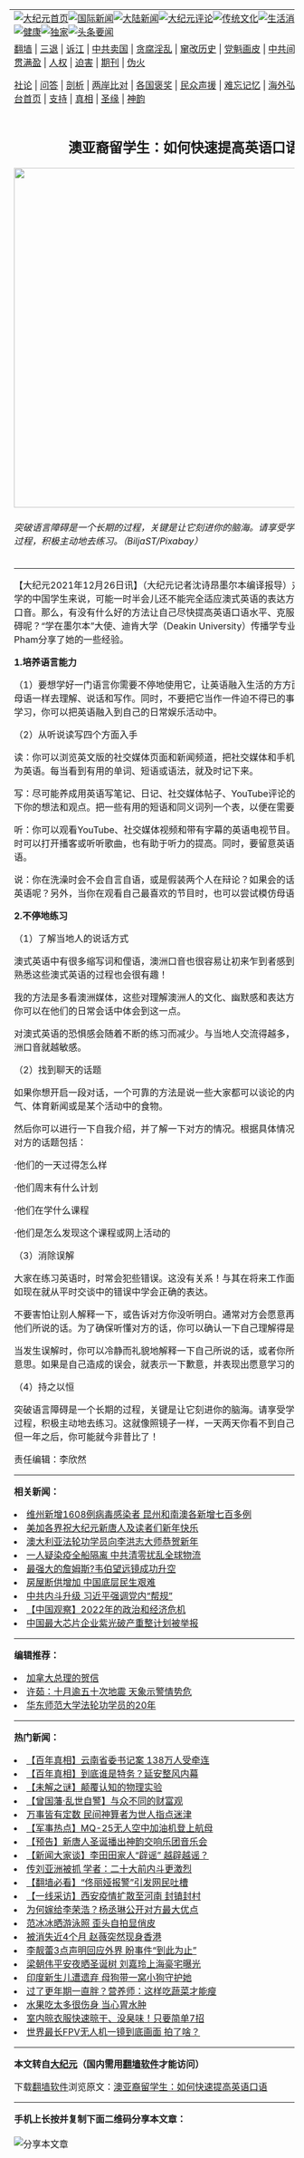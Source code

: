 <a name="1" id="1" target="_blank"></a><span id="1"></span>
<table align=center border="0"><tr><td colspan="2" VALIGN=TOP><a href="https://github.com/gkumau3132/djy/blob/master/gb/nf1351518.md#1"><img src="https://raw.githubusercontent.com/gkumau3132/www/master/t/djy/1.jpg" title="大纪元首页" alt="大纪元首页"></a><a href="https://github.com/gkumau3132/djy/blob/master/gb/n24hr.md#1"><img src="https://raw.githubusercontent.com/gkumau3132/www/master/t/djy/3.jpg" title="国际新闻" alt="国际新闻"></a><a href="https://github.com/gkumau3132/djy/blob/master/gb/nsc413.md#1"><img src="https://raw.githubusercontent.com/gkumau3132/www/master/t/djy/4.jpg" title="大陆新闻" alt="大陆新闻"></a><a href="https://github.com/gkumau3132/djy/blob/master/gb/news392.md#1"><img src="https://raw.githubusercontent.com/gkumau3132/www/master/t/djy/5.jpg" title="大纪元评论" alt="大纪元评论"></a><a href="https://github.com/gkumau3132/djy/blob/master/gb/news2007.md#1"><img src="https://raw.githubusercontent.com/gkumau3132/www/master/t/djy/6.jpg" title="传统文化" alt="传统文化"></a><a href="https://github.com/gkumau3132/djy/blob/master/gb/news2008.md#1"><img src="https://raw.githubusercontent.com/gkumau3132/www/master/t/djy/7.jpg" title="生活消费" alt="生活消费"></a><a href="https://github.com/gkumau3132/djy/blob/master/gb/ncyule.md#1"><img src="https://raw.githubusercontent.com/gkumau3132/www/master/t/djy/8.jpg" title="娱乐休闲" alt="娱乐休闲"></a><a href="https://github.com/gkumau3132/djy/blob/master/gb/nsc1002.md#1"><img src="https://raw.githubusercontent.com/gkumau3132/www/master/t/djy/9.jpg" title="健康" alt="健康"></a><a href="https://github.com/gkumau3132/djy/blob/master/gb/nf6092.md#1"><img src="https://raw.githubusercontent.com/gkumau3132/www/master/t/djy/10a.jpg" title="独家" alt="独家"></a><a href="https://github.com/gkumau3132/djy/blob/master/gb/nf4514.md#1"><img src="https://raw.githubusercontent.com/gkumau3132/www/master/t/djy/12a.jpg" title="头条要闻" alt="头条要闻"></a></td></tr>
<tr><td colspan="2" VALIGN=TOP><a target="_blank" href="https://github.com/gkumau3132/www/blob/master/README.md?zsrh#1">翻墙</a> | <a target="_blank" href="https://github.com/gkumau3132/djy/blob/master/gb/nf5657.md#1">三退</a> | <a target="_blank" href="https://github.com/gkumau3132/djy/blob/master/gb/nf6124.md#1">诉江</a> | <a target="_blank" href="https://github.com/gkumau3132/djy/blob/master/gb/nf1176117.md#1">中共卖国</a> | <a target="_blank" href="https://github.com/gkumau3132/djy/blob/master/gb/nf5773.md#1">贪腐淫乱</a> | <a target="_blank" href="https://github.com/gkumau3132/djy/blob/master/gb/nf1176115.md#1">窜改历史</a> | <a target="_blank" href="https://github.com/gkumau3132/djy/blob/master/gb/nf1176107.md#1">党魁画皮</a> | <a target="_blank" href="https://github.com/gkumau3132/djy/blob/master/gb/nf1320400.md#1">中共间谍</a> | <a target="_blank" href="https://github.com/gkumau3132/djy/blob/master/gb/nf1176114.md#1">破坏传统</a> | <a target="_blank" href="https://github.com/gkumau3132/ntdtv/blob/master/gb/prog447_1.md#1">恶贯满盈</a> | <a target="_blank" href="https://github.com/gkumau3132/djy/blob/master/gb/ncid278.md#1">人权</a> | <a target="_blank" href="https://github.com/gkumau3132/djy/blob/master/gb/nf1176111.md#1">迫害</a> | <a target="_blank" href="https://gitlab.com/szzdlab/mh-qikan/blob/master/README.md#1">期刊</a> | <a target="_blank" href="https://github.com/gkumau3132/djy/blob/master/gb/nf5562.md#1">伪火</a></p><p><a target="_blank" href="https://github.com/gkumau3132/djy/blob/master/gb/9p.md#1">社论</a> | <a target="_blank" href="https://github.com/gkumau3132/djy/blob/master/gb/nf4378.md#1">问答</a> | <a target="_blank" href="https://github.com/gkumau3132/djy/blob/master/gb/nf5792.md#1">剖析</a> | <a target="_blank" href="https://github.com/gkumau3132/djy/blob/master/gb/nf5735.md#1">两岸比对</a> | <a target="_blank" href="https://github.com/gkumau3132/djy/blob/master/gb/nf6119.md#1">各国褒奖</a> | <a target="_blank" href="https://github.com/gkumau3132/djy/blob/master/gb/nf6120.md#1">民众声援</a> | <a target="_blank" href="https://github.com/gkumau3132/djy/blob/master/gb/nf1188594.md#1">难忘记忆</a> | <a target="_blank" href="https://github.com/gkumau3132/djy/blob/master/gb/nf3180.md#1">海外弘传</a> | <a target="_blank" href="https://github.com/gkumau3132/djy/blob/master/gb/nf5410.md#1">万人上访</a> | <a target="_blank" href="https://github.com/gkumau3132/www/blob/master/README.md?zsrh#1">平台首页</a> | <a target="_blank" href="https://github.com/gkumau3132/djy/blob/master/gb/nf4386.md#1">支持</a> | <a target="_blank" href="https://github.com/gkumau3132/djy/blob/master/gb/nf4389.md#1">真相</a> | <a target="_blank" href="https://github.com/gkumau3132/djy/blob/master/gb/nf5790.md#1">圣缘</a> | <a target="_blank" href="https://github.com/gkumau3132/djy/blob/master/gb/nf4786.md#1">神韵</a></td></tr>
<tr><td VALIGN=TOP width="626"><h2 align=center>澳亚裔留学生：如何快速提高英语口语</h2>
<img width="600" src="https://i.epochtimes.com/assets/uploads/2021/12/id13460208-english-gce89a7f4d_1920-600x400.jpg" />
<h6>突破语言障碍是一个长期的过程，关键是让它刻进你的脑海。请享受学习一门语言的过程，积极主动地去练习。（BiljaST/Pixabay）
</h6>
<hr>
<p>【大纪元2021年12月26日讯】（大纪元记者沈诗昂<ahref="https://github.com/gkumau3132/djy/blob/master/gb/tag/%E5%A2%A8%E5%B0%94%E6%9C%AC.md#1">墨尔本</a>编译报导）对于来澳洲留学的中国学生来说，可能一时半会儿还不能完全适应<ahref="https://github.com/gkumau3132/djy/blob/master/gb/tag/%E6%BE%B3%E5%BC%8F%E8%8B%B1%E8%AF%AD.md#1">澳式英语</a>的表达方式和澳洲人的口音。那么，有没有什么好的方法让自己尽快提高<ahref="https://github.com/gkumau3132/djy/blob/master/gb/tag/%E8%8B%B1%E8%AF%AD%E5%8F%A3%E8%AF%AD.md#1">英语口语</a>水平、克服与人沟通的障碍呢？“学在墨尔本”大使、迪肯大学（Deakin University）传播学专业学生Hoa Pham分享了她的一些经验。</p>
<p><strong>1.培养语言能力</strong></p>
<p>（1）要想学好一门语言你需要不停地使用它，让英语融入生活的方方面面，像使用母语一样去理解、说话和写作。同时，不要把它当作一件迫不得已的事，而是快乐地学习，你可以把英语融入到自己的日常娱乐活动中。</p>
<p>（2）从听说读写四个方面入手</p>
<p>读：你可以浏览英文版的社交媒体页面和新闻频道，把社交媒体和手机界面的语言改为英语。每当看到有用的单词、短语或语法，就及时记下来。</p>
<p>写：尽可能养成用英语写笔记、日记、社交媒体帖子、YouTube评论的习惯。练习记下你的想法和观点。把一些有用的短语和同义词列一个表，以便在需要时派上用场。</p>
<p>听：你可以观看YouTube、社交媒体视频和带有字幕的英语电视节目。在做其它事情时可以打开播客或听听歌曲，也有助于听力的提高。同时，要留意<ahref="https://github.com/gkumau3132/djy/blob/master/gb/tag/%E8%8B%B1%E8%AF%AD%E5%8F%A3%E8%AF%AD.md#1">英语口语</a>中的常用语。</p>
<p>说：你在洗澡时会不会自言自语，或是假装两个人在辩论？如果会的话，为什么不用英语呢？另外，当你在观看自己最喜欢的节目时，也可以尝试模仿母语人士的发音。</p>
<p><strong>2.不停地练习</strong></p>
<p>（1）了解当地人的说话方式</p>
<p><ahref="https://github.com/gkumau3132/djy/blob/master/gb/tag/%E6%BE%B3%E5%BC%8F%E8%8B%B1%E8%AF%AD.md#1">澳式英语</a>中有很多缩写词和俚语，澳洲口音也很容易让初来乍到者感到困惑。不过，熟悉这些澳式英语的过程也会很有趣！</p>
<p>我的方法是多看澳洲媒体，这些对理解澳洲人的文化、幽默感和表达方式很有帮助，你可以在他们的日常会话中体会到这一点。</p>
<p>对澳式英语的恐惧感会随着不断的练习而减少。与当地人交流得越多，你的耳朵对澳洲口音就越敏感。</p>
<p>（2）找到聊天的话题</p>
<p>如果你想开启一段对话，一个可靠的方法是说一些大家都可以谈论的内容，例如，天气、体育新闻或是某个活动中的食物。</p>
<p>然后你可以进行一下自我介绍，并了解一下对方的情况。根据具体情况，你可以询问对方的话题包括：</p>
<p>·他们的一天过得怎么样</p>
<p>·他们周末有什么计划</p>
<p>·他们在学什么课程</p>
<p>·他们是怎么发现这个课程或网上活动的</p>
<p>（3）消除误解</p>
<p>大家在练习英语时，时常会犯些错误。这没有关系！与其在将来工作面试时出错，不如现在就从平时交谈中的错误中学会正确的表达。</p>
<p>不要害怕让别人解释一下，或告诉对方你没听明白。通常对方会愿意再简单重复一下他们所说的话。为了确保听懂对方的话，你可以确认一下自己理解得是否正确。</p>
<p>当发生误解时，你可以冷静而礼貌地解释一下自己所说的话，或者你所理解的对方的意思。如果是自己造成的误会，就表示一下歉意，并表现出愿意学习的态度。</p>
<p>（4）持之以恒</p>
<p>突破语言障碍是一个长期的过程，关键是让它刻进你的脑海。请享受学习一门语言的过程，积极主动地去练习。这就像照镜子一样，一天两天你看不到自己有什么变化，但一年之后，你可能就今非昔比了！</p>
<p>责任编辑：李欣然</p>

<hr>


<strong>相关新闻：</strong>
<li><a href="https://github.com/gkumau3132/djy/blob/master/gb/20/3/7/n11922895.md#1">维州新增1608例病毒感染者 昆州和南澳各新增七百多例</a></li>
<li><a href="https://github.com/gkumau3132/djy/blob/master/gb/21/12/22/n13453510.md#1">美加各界祝大纪元新唐人及读者们新年快乐</a></li>
<li><a href="https://github.com/gkumau3132/djy/blob/master/gb/21/12/25/n13459508.md#1">澳大利亚法轮功学员向李洪志大师恭贺新年</a></li>
<li><a href="https://github.com/gkumau3132/djy/blob/master/gb/21/12/25/n13459758.md#1">一人疑染疫全船隔离 中共清零扰乱全球物流</a></li>
<li><a href="https://github.com/gkumau3132/djy/blob/master/gb/21/12/25/n13459524.md#1">最强大的詹姆斯?韦伯望远镜成功升空</a></li>
<li><a href="https://github.com/gkumau3132/djy/blob/master/gb/21/12/25/n13459475.md#1">房屋断供增加 中国底层民生艰难</a></li>
<li><a href="https://github.com/gkumau3132/djy/blob/master/gb/21/12/25/n13459430.md#1">中共内斗升级 习近平强调党内“帮规”</a></li>
<li><a href="https://github.com/gkumau3132/djy/blob/master/gb/21/12/25/n13458820.md#1">【中国观察】2022年的政治和经济危机</a></li>
<li><a href="https://github.com/gkumau3132/djy/blob/master/gb/21/12/25/n13458835.md#1">中国最大芯片企业紫光破产重整计划被举报</a></li>
<hr>


<strong>编辑推荐：</strong>
<li><a href="https://github.com/upjkzu3674/djy/blob/master/gb/15/12/10/n4593139.md?dfh#1" target="_blank">加拿大总理的贺信</a></li><li><a href="https://github.com/tsiac2612/djy/blob/master/gb/18/11/4/n10829782.md#1" target="_blank">许茹：十月逾五十次地震 天象示警情势危</a></li><li><a href="https://github.com/tsiac2612/djy/blob/master/gb/19/11/5/n11633708.md#1" target="_blank">华东师范大学法轮功学员的20年</a></li>
<hr>

<strong>热门新闻：</strong>
<li><a href="https://github.com/yreeho334/djy/blob/master/gb/21/12/16/n13442125.md#1">【百年真相】云南省委书记案 138万人受牵连</a></li>
<li><a href="https://github.com/yreeho334/djy/blob/master/gb/21/12/21/n13451605.md#1">【百年真相】到底谁是特务？延安整风内幕</a></li>
<li><a href="https://github.com/yreeho334/djy/blob/master/gb/21/12/17/n13443991.md#1">【未解之谜】颠覆认知的物理实验</a></li>
<li><a href="https://github.com/yreeho334/djy/blob/master/gb/21/12/15/n13439826.md#1">【曾国藩·乱世自警】与众不同的财富观</a></li>
<li><a href="https://github.com/yreeho334/djy/blob/master/gb/21/12/13/n13435096.md#1">万事皆有定数 民间神算者为世人指点迷津</a></li>
<li><a href="https://github.com/yreeho334/djy/blob/master/gb/21/12/24/n13458471.md#1">【军事热点】MQ-25无人空中加油机登上航母</a></li>
<li><a href="https://github.com/yreeho334/djy/blob/master/gb/21/12/15/n13439768.md#1">【预告】新唐人圣诞播出神韵交响乐团音乐会</a></li>
<li><a href="https://github.com/yreeho334/djy/blob/master/gb/21/12/24/n13457861.md#1">【新闻大家谈】李田田家人“辟谣” 越辟越谣？</a></li>
<li><a href="https://github.com/yreeho334/djy/blob/master/gb/21/12/24/n13456719.md#1">传刘亚洲被抓  学者：二十大前内斗更激烈</a></li>
<li><a href="https://github.com/yreeho334/djy/blob/master/gb/21/12/24/n13456644.md#1">【翻墙必看】“佟丽娅报警”引发网民吐槽</a></li>
<li><a href="https://github.com/yreeho334/djy/blob/master/gb/21/12/24/n13457517.md#1">【一线采访】西安疫情扩散至河南 封镇封村</a></li>
<li><a href="https://github.com/yreeho334/djy/blob/master/gb/21/12/23/n13456179.md#1">为何嫁给李荣浩？杨丞琳公开对方最大优点</a></li>
<li><a href="https://github.com/yreeho334/djy/blob/master/gb/21/12/24/n13458541.md#1">范冰冰晒游泳照 歪头自拍显俏皮</a></li>
<li><a href="https://github.com/yreeho334/djy/blob/master/gb/21/12/22/n13454081.md#1">被消失近4个月 赵薇突然现身香港</a></li>
<li><a href="https://github.com/yreeho334/djy/blob/master/gb/21/12/23/n13455337.md#1">李靓蕾3点声明回应外界 盼事件“到此为止”</a></li>
<li><a href="https://github.com/yreeho334/djy/blob/master/gb/21/12/24/n13458335.md#1">梁朝伟平安夜晒圣诞树 刘嘉玲上海豪宅曝光</a></li>
<li><a href="https://github.com/yreeho334/djy/blob/master/gb/21/12/23/n13454499.md#1">印度新生儿遭遗弃 母狗带一窝小狗守护她</a></li>
<li><a href="https://github.com/yreeho334/djy/blob/master/gb/21/12/20/n13448908.md#1">过了更年期一直胖？营养师：这样吃蔬菜才能瘦</a></li>
<li><a href="https://github.com/yreeho334/djy/blob/master/gb/21/12/23/n13455603.md#1">水果吃太多很伤身 当心胃水肿</a></li>
<li><a href="https://github.com/yreeho334/djy/blob/master/gb/21/12/24/n13457208.md#1">室内晾衣服快速晾干、没臭味！只要简单7招</a></li>
<li><a href="https://github.com/yreeho334/djy/blob/master/gb/21/12/24/n13457168.md#1">世界最长FPV无人机一镜到底画面 拍了啥？</a></li>
<hr>

<strong>本文转自<a href="https://www.epochtimes.com">大纪元</a>（国内需用<a href="https://github.com/gkumau3132/www/blob/master/README.md#8">翻墙软件</a>才能访问）</strong><p>下载<a href="https://github.com/gkumau3132/www/blob/master/README.md#8">翻墙软件</a>浏览原文：<a href="https://www.epochtimes.com/gb/21/12/26/n13460197.htm">澳亚裔留学生：如何快速提高英语口语</a></p><hr>

<strong>手机上长按并复制下面二维码分享本文章：</strong><br><br><img src="https://chart.apis.google.com/chart?cht=qr&chs=240x240&choe=UTF-8&chld=M|2&chl=https://github.com/gkumau3132/djy/blob/master/gb/21/12/26/n13460197.md%231" title="分享本文章"></td><td VALIGN=TOP><a href="https://github.com/gkumau3132/djy/blob/master/gb/16/1/21/n4622075.md?dfh#1" target="_blank"><img src="https://raw.githubusercontent.com/gkumau3132/djy/master/gb/300/wei-f1.jpg" title="中共的伪火骗局"  alt="中共的伪火骗局"></a><br><a href="https://github.com/gkumau3132/www/blob/master/README.md?dfh#9" target="_blank"><img src="https://raw.githubusercontent.com/gkumau3132/djy/master/gb/300/yong-h.jpg" title="永恒的见证"  alt="永恒的见证"></a><br><a href="https://github.com/gkumau3132/djy/blob/master/gb/13/9/29/n3974789.md?dfh#1" target="_blank"><img src="https://raw.githubusercontent.com/gkumau3132/djy/master/gb/300/shang-lnz.jpg" title="善良女子被中共投男牢"  alt="善良女子被中共投男牢"></a><br><a href="https://github.com/gkumau3132/djy/blob/master/gb/16/3/16/n4663449.md?dfh#1" target="_blank"><img src="https://raw.githubusercontent.com/gkumau3132/djy/master/gb/300/huo-z3.jpg" title="警卫目击活摘器官"  alt="警卫目击活摘器官"></a><br><a href="https://github.com/gkumau3132/djy/blob/master/gb/16/8/7/n8177641.md?dfh#1" target="_blank"><img src="https://raw.githubusercontent.com/gkumau3132/djy/master/gb/300/huo-z4.jpg" title="证人描述活摘恐怖"  alt="证人描述活摘恐怖"></a><br><a href="https://github.com/gkumau3132/djy/blob/master/gb/10/4/19/n2881569.md?dfh#1" target="_blank"><img src="https://raw.githubusercontent.com/gkumau3132/djy/master/gb/300/huo-z1.jpg" title="揭开活摘器官黑幕"  alt="揭开活摘器官黑幕"></a><br><a href="https://github.com/gkumau3132/djy/blob/master/gb/10/11/7/n3077476.md?dfh#1" target="_blank"><img src="https://raw.githubusercontent.com/gkumau3132/djy/master/gb/300/ma-ks.jpg" title="马克思的成魔之路"  alt="马克思的成魔之路"></a><br><a href="https://github.com/gkumau3132/djy/blob/master/gb/14/6/9/n4173977.md?dfh#1" target="_blank"><img src="https://raw.githubusercontent.com/gkumau3132/djy/master/gb/300/chang-zs.jpg" title="藏字石 蕴天机"  alt="藏字石 蕴天机"></a><br><a href="https://github.com/gkumau3132/djy/blob/master/gb/18/5/10/n10381511.md?dfh#1" target="_blank"><img src="https://raw.githubusercontent.com/gkumau3132/djy/master/gb/300/st1.jpg" title="关注三亿人三退"  alt="关注三亿人三退"></a><br><a href="https://github.com/gkumau3132/djy/blob/master/gb/18/3/21/n10237682.md?dfh#1" target="_blank"><img src="https://raw.githubusercontent.com/gkumau3132/djy/master/gb/300/jie-t.jpg" title="解体中共复兴中华"  alt="解体中共复兴中华"></a><br><a href="https://github.com/gkumau3132/djy/blob/master/gb/9/2/9/n2422991.md?dfh#1" target="_blank"><img src="https://raw.githubusercontent.com/gkumau3132/djy/master/gb/300/gao-zs.jpg" title="中共迫害良心律师"  alt="中共迫害良心律师"></a><br><a href="https://github.com/gkumau3132/djy/blob/master/gb/18/12/9/n10900044.md?dfh#1" target="_blank"><img src="https://raw.githubusercontent.com/gkumau3132/djy/master/gb/300/sj1.jpg" title="三百多万人举报江泽民"  alt="三百多万人举报江泽民"></a><br><a href="https://github.com/gkumau3132/djy/blob/master/gb/18/8/28/n10672014.md?dfh#1" target="_blank"><img src="https://raw.githubusercontent.com/gkumau3132/djy/master/gb/300/sj2.jpg" title="这些官员为何起诉江泽民"  alt="这些官员为何起诉江泽民"></a><br><a href="https://github.com/gkumau3132/djy/blob/master/gb/8/12/18/n2367165.md?dfh#1" target="_blank"><img src="https://raw.githubusercontent.com/gkumau3132/djy/master/gb/300/liangan.jpg" title="海峡两岸的强烈对比"  alt="海峡两岸的强烈对比"></a><br><a href="https://github.com/gkumau3132/djy/blob/master/gb/15/12/10/n4593139.md?dfh#1" target="_blank"><img src="https://raw.githubusercontent.com/gkumau3132/djy/master/gb/300/jia-ndzl.jpg" title="加拿大总理的贺信"  alt="加拿大总理的贺信"></a><br><a href="https://github.com/gkumau3132/djy/blob/master/gb/11/6/17/n3289382.md?dfh#1" target="_blank"><img src="https://raw.githubusercontent.com/gkumau3132/djy/master/gb/300/xiao-wd.jpg" title="探寻真相兼听则明"  alt="探寻真相兼听则明"></a><br><a href="https://github.com/gkumau3132/djy/blob/master/gb/18/10/27/n10812623.md?dfh#1" target="_blank"><img src="https://raw.githubusercontent.com/gkumau3132/djy/master/gb/300/yindu.jpg" title="印度媒体报道东方"  alt="印度媒体报道东方"></a><br><a href="https://github.com/gkumau3132/djy/blob/master/gb/18/6/9/n10469652.md?dfh#1" target="_blank"><img src="https://raw.githubusercontent.com/gkumau3132/djy/master/gb/300/xie-j.jpg" title="不一样的海外校园"  alt="不一样的海外校园"></a><br><a href="https://github.com/gkumau3132/djy/blob/master/gb/7/4/5/n1669415.md?dfh#1" target="_blank"><img src="https://raw.githubusercontent.com/gkumau3132/djy/master/gb/300/li-up.jpg" title="从大师到徒弟的传奇"  alt="从大师到徒弟的传奇"></a><br><a href="https://github.com/gkumau3132/djy/blob/master/gb/17/5/26/n9191512.md?dfh#1" target="_blank"><img src="https://raw.githubusercontent.com/gkumau3132/djy/master/gb/300/zfl2.jpg" title="亿万人与东方一本奇书"  alt="亿万人与东方一本奇书"></a><br><a href="https://github.com/gkumau3132/djy/blob/master/gb/13/11/27/n4020290.md?dfh#1" target="_blank"><img src="https://raw.githubusercontent.com/gkumau3132/djy/master/gb/300/zhen-h.jpg" title="大陆见不到的震撼场面"  alt="大陆见不到的震撼场面"></a><br><a href="https://github.com/gkumau3132/djy/blob/master/gb/15/7/17/n4482910.md?dfh#1" target="_blank"><img src="https://raw.githubusercontent.com/gkumau3132/djy/master/gb/300/dalu-sk.jpg" title="人心向善 大陆当初盛况"  alt="人心向善 大陆当初盛况"></a><br><a href="https://github.com/gkumau3132/djy/blob/master/gb/19/1/5/n10955468.md?dfh#1" target="_blank"><img src="https://raw.githubusercontent.com/gkumau3132/djy/master/gb/300/zfl1.jpg" title="追寻真理 这书讲什么"  alt="追寻真理 这书讲什么"></a><br><a href="https://github.com/gkumau3132/www/blob/master/README.md?dfh#1" target="_blank"><img src="https://raw.githubusercontent.com/gkumau3132/djy/master/gb/300/fq1.jpg" title="下载免费翻墙软件"  alt="下载免费翻墙软件"></a><br></td></tr></table>
